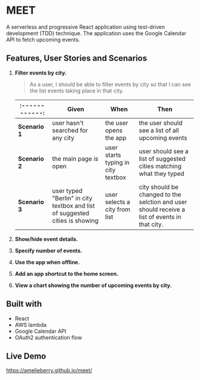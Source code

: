 # MEET
A serverless and progressive React application using test-driven development (TDD) technique. The application uses the Google Calendar API to fetch upcoming events. 

## Features, User Stories and Scenarios
1. **Filter events by city.**

    > As a user, I should be able to filter events by city so that I can see the list events taking place in that city.
    
    :------------: | **Given** |  **When** | **Then**
    --- | --- | --- | --- 
    **Scenario 1** | user hasn't searched for any city | the user opens the app | the user should see a list of all upcoming events   
    **Scenario 2** | the main page is open | user starts typing in city textbox | user should see a list of suggested cities matching what they typed 
    **Scenario 3** | user typed "Berlin" in city textbox and list of suggested cities is showing | user selects a city from list | city should be changed to the selction and user should receive a list of events in that city.

2. **Show/hide event details.**
3. **Specify number of events.**
4. **Use the app when offline.**
5. **Add an app shortcut to the home screen.**
6. **View a chart showing the number of upcoming events by city.**

## Built with
* React
* AWS lambda
* Google Calendar API
* OAuth2 authentication flow

## Live Demo
https://amelieberry.github.io/meet/